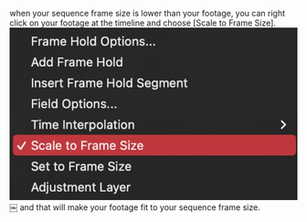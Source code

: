 when your sequence frame size is lower than your footage, you can right click on your footage at the timeline and choose [Scale to Frame Size]. 
![image](98568350-F13B-4122-BDAB-C2F6254BA1A7.jpg)￼
and that will make your footage fit to your sequence frame size. 